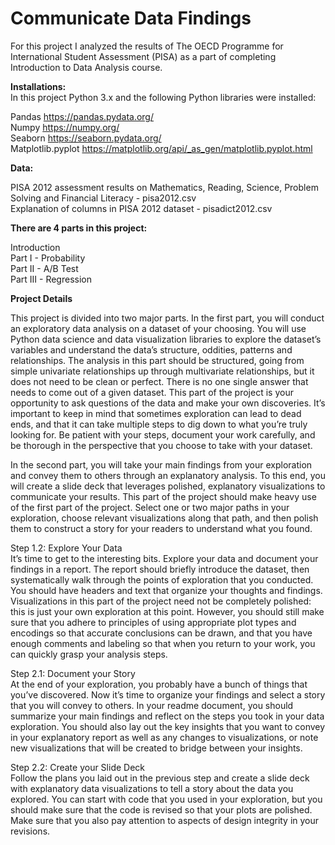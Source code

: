 # Communicate Data Findings  
  
  For this project I analyzed the results of The OECD Programme for International Student Assessment (PISA) as a part of completing Introduction to Data Analysis course.  
  
__Installations:__   
In this project Python 3.x and the following Python libraries were installed:  
  
Pandas https://pandas.pydata.org/   
Numpy https://numpy.org/   
Seaborn https://seaborn.pydata.org/   
Matplotlib.pyplot https://matplotlib.org/api/_as_gen/matplotlib.pyplot.html   
  
__Data:__  
  
PISA 2012 assessment results on Mathematics, Reading, Science, Problem Solving and Financial Literacy - pisa2012.csv   
Explanation of columns in PISA 2012 dataset - pisadict2012.csv  
  
__There are 4 parts in this project:__   
  
Introduction   
Part I - Probability   
Part II - A/B Test   
Part III - Regression   


__Project Details__  
  
This project is divided into two major parts. In the first part, you will conduct an exploratory data analysis on a dataset of your choosing. You will use Python data science and data visualization libraries to explore the dataset’s variables and understand the data’s structure, oddities, patterns and relationships. The analysis in this part should be structured, going from simple univariate relationships up through multivariate relationships, but it does not need to be clean or perfect. There is no one single answer that needs to come out of a given dataset. This part of the project is your opportunity to ask questions of the data and make your own discoveries. It’s important to keep in mind that sometimes exploration can lead to dead ends, and that it can take multiple steps to dig down to what you’re truly looking for. Be patient with your steps, document your work carefully, and be thorough in the perspective that you choose to take with your dataset.  
  
In the second part, you will take your main findings from your exploration and convey them to others through an explanatory analysis. To this end, you will create a slide deck that leverages polished, explanatory visualizations to communicate your results. This part of the project should make heavy use of the first part of the project. Select one or two major paths in your exploration, choose relevant visualizations along that path, and then polish them to construct a story for your readers to understand what you found.  
  
Step 1.2: Explore Your Data  
It’s time to get to the interesting bits. Explore your data and document your findings in a report. The report should briefly introduce the dataset, then systematically walk through the points of exploration that you conducted. You should have headers and text that organize your thoughts and findings. Visualizations in this part of the project need not be completely polished: this is just your own exploration at this point. However, you should still make sure that you adhere to principles of using appropriate plot types and encodings so that accurate conclusions can be drawn, and that you have enough comments and labeling so that when you return to your work, you can quickly grasp your analysis steps.  
  
Step 2.1: Document your Story  
At the end of your exploration, you probably have a bunch of things that you’ve discovered. Now it’s time to organize your findings and select a story that you will convey to others. In your readme document, you should summarize your main findings and reflect on the steps you took in your data exploration. You should also lay out the key insights that you want to convey in your explanatory report as well as any changes to visualizations, or note new visualizations that will be created to bridge between your insights.  
  
Step 2.2: Create your Slide Deck  
Follow the plans you laid out in the previous step and create a slide deck with explanatory data visualizations to tell a story about the data you explored. You can start with code that you used in your exploration, but you should make sure that the code is revised so that your plots are polished. Make sure that you also pay attention to aspects of design integrity in your revisions.  
